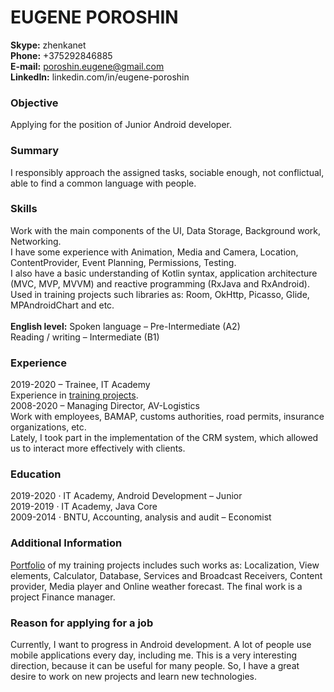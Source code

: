 # **EUGENE POROSHIN**

**Skype:** zhenkanet <br />
**Phone:** +375292846885 <br />
**E-mail:** poroshin.eugene@gmail.com <br />
**LinkedIn:** linkedin.com/in/eugene-poroshin <br />


###         Objective
Applying for the position of Junior Android developer.

###         Summary
I responsibly approach the assigned tasks, sociable enough, not conflictual, able to find a common language with people.

###         Skills
Work with the main components of the UI, Data Storage, Background work, Networking. <br />
I have some experience with Animation, Media and Camera, Location, ContentProvider, Event Planning, Permissions, Testing. <br />
I also have a basic understanding of Kotlin syntax, application architecture (MVC, MVP, MVVM) and reactive programming (RxJava and RxAndroid). <br />
Used in training projects such libraries as: Room, OkHttp, Picasso, Glide, MPAndroidChart and etc. <br />
 <br />
**English level:** Spoken language – Pre-Intermediate (A2) <br />
                       Reading / writing – Intermediate (B1)

###         Experience
2019-2020 – Trainee, IT Academy <br />
        Experience in [training projects](https://github.com/e-poroshin/android-course/tree/final_project). <br />
2008-2020 – Managing Director, AV-Logistics <br />
        Work with employees, BAMAP, customs authorities, road permits, insurance organizations, etc. <br />
        Lately, I took part in the implementation of the CRM system, which allowed us to interact more effectively with clients.

###         Education
2019-2020 · IT Academy, Android Development – Junior <br />
2019-2019 · IT Academy, Java Core <br />
2009-2014 · BNTU, Accounting, analysis and audit – Economist <br />

###         Additional Information
[Portfolio](https://github.com/e-poroshin/android-course/tree/final_project) of my training projects includes such works as: Localization, View elements, Calculator, Database, Services and Broadcast Receivers, Content provider, Media player and Online weather forecast. The final work is a project Finance manager.

###         Reason for applying for a job
Currently, I want to progress in Android development. A lot of people use mobile applications every day, including me. This is a very interesting direction, because it can be useful for many people. So, I have a great desire to work on new projects and learn new technologies.
